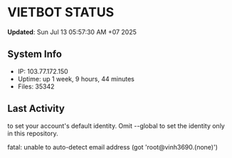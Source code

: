 # VIETBOT STATUS
**Updated**: Sun Jul 13 05:57:30 AM +07 2025

## System Info
- IP: 103.77.172.150
- Uptime: up 1 week, 9 hours, 44 minutes
- Files: 35342

## Last Activity

to set your account's default identity.
Omit --global to set the identity only in this repository.

fatal: unable to auto-detect email address (got 'root@vinh3690.(none)')
